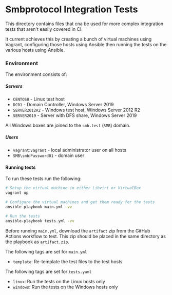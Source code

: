 # Smbprotocol Integration Tests

This directory contains files that cna be used for more complex integration tests that aren't easily covered in CI.

It current achieves this by creating a bunch of virtual machines using Vagrant, configuring those hosts using Ansible
then running the tests on the various hosts using Ansible.

### Environment

The environment consists of:

##### Servers

- `CENTOS8` - Linux test host
- `DC01` - Domain Controller, Windows Server 2019
- `SERVER2012R2` - Windows test host, Windows Server 2012 R2
- `SERVER2019` - Server with DFS share, Windows Server 2019

All Windows boxes are joined to the `smb.test` (`SMB`) domain.

##### Users

- `vagrant`:`vagrant` - local administrator user on all hosts
- `SMB\smb`:`Password01` - domain user

#### Running tests

To run these tests run the following:

```bash
# Setup the virtual machine in either Libvirt or VirtualBox
vagrant up

# Configure the virtual machines and get them ready for the tests
ansible-playbook main.yml -vv

# Run the tests
ansible-playbook tests.yml -vv
```

Before running `main.yml`, download the `artifact` zip from the GitHub Actions workflow to test.
This zip should be placed in the same directory as the playbook as `artifact.zip`.

The following tags are set for `main.yml`

* `template`: Re-template the test files to the test hosts

The following tags are set for `tests.yaml`

* `linux`: Run the tests on the Linux hosts only
* `windows`: Run the tests on the Windows hosts only
